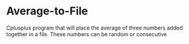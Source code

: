# Average-to-File
Cplusplus program that will place the average of three numbers added together in a file.
These numbers can be random or consecutive
